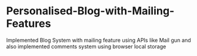 # Personalised-Blog-with-Mailing-Features

Implemented Blog System with mailing feature using APIs like Mail gun and also implemented comments system using browser local storage
